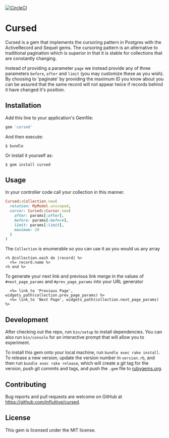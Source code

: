 [![CircleCI](https://circleci.com/gh/influitive/cursed.svg?style=svg)](https://circleci.com/gh/influitive/cursed)

# Cursed

Cursed is a gem that implements the cursoring pattern in Postgres with the
ActiveRecord and Sequel gems.  The cursoring pattern is an alternative to
traditional pagination which is superior in that it is stable for collections
that are constantly changing.

Instead of providing a parameter `page` we instead provide any of three
parameters `before`, `after` and `limit` (you may customize these as you wish).
By choosing to 'paginate' by providing the maximum ID you know about you can
be assured that the same record will not appear twice if records behind it have
changed it's position.

## Installation

Add this line to your application's Gemfile:

```ruby
gem 'cursed'
```

And then execute:

    $ bundle

Or install it yourself as:

    $ gem install cursed

## Usage

In your controller code call your collection in this manner.

```ruby
Cursed::Collection.new(
  relation: MyModel.unscoped,
  cursor: Cursed::Cursor.new(
    after: params[:after],
    before: params[:before],
    limit: params[:limit],
    maximum: 20
  )
)
```

The `Collection` is enumerable so you can use it as you would us any array

```erb
<% @collection.each do |record| %>
  <%= record.name %>
<% end %>
```

To generate your next link and previous link merge in the values of `#next_page_params`
and `#prev_page_params` into your URL generator

```erb
  <%= link_to 'Previous Page', widgets_path(collection.prev_page_params) %>
  <%= link_to 'Next Page', widgets_path(collection.next_page_params) %>
```

## Development

After checking out the repo, run `bin/setup` to install dependencies. You can also run `bin/console` for an interactive prompt that will allow you to experiment.

To install this gem onto your local machine, run `bundle exec rake install`. To release a new version, update the version number in `version.rb`, and then run `bundle exec rake release`, which will create a git tag for the version, push git commits and tags, and push the `.gem` file to [rubygems.org](https://rubygems.org).

## Contributing

Bug reports and pull requests are welcome on GitHub at https://github.com/influitive/cursed.

## License

This gem is licensed under the MIT license.
